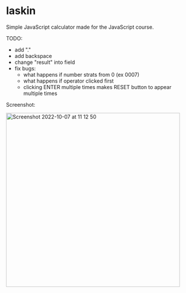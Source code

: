 # laskin
Simple JavaScript calculator made for the JavaScript course.

TODO:
- add "."
- add backspace
- change "result" into field
- fix bugs: 
    - what happens if number strats from 0 (ex 0007)
    - what happens if operator clicked first
    - clicking ENTER multiple times makes RESET button to appear multiple times
    

Screenshot:

<img width="475" alt="Screenshot 2022-10-07 at 11 12 50" src="https://user-images.githubusercontent.com/42982515/194506481-f7af367d-8b05-4cd3-b16d-5fdfb8c4fcf2.png">
